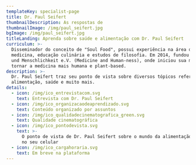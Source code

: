 ```yaml
---
templateKey: specialist-page
title: Dr. Paul Seifert
thumbnailDescription: As respostas de
thumbnailImage: /img/paul_seifert.jpg
bgImage: /img/paul_seifert.jpg
titleLanding: Aprenda sobre saúde e alimentação com Dr. Paul Seifert
curriculum: >-
  Disseminador do conceito de "Soul Food", possui experiência na área da
  medicina, educação culinária e estudos de filosofia. Em 2014, fundou a Medizin
  und Menschlichkeit e.V. (Medicine and Human-ness), onde iniciou sua missão de
  tornar a medicina mais humana e plant-based.
description: >-
  Dr. Paul Seifert traz seu ponto de vista sobre diversos tópicos referentes à
  alimentação, saúde e muito mais.
details:
  - icon: /img/ico_entrevistacom.svg
    text: Entrevista com Dr. Paul Seifert
  - icon: /img/ico_organizacaodeaprendizado.svg
    text: Conteúdo organizado por assuntos
  - icon: /img/ico_qualidadecinematografica_green.svg
    text: Qualidade cinematográfica
  - icon: /img/ico_pontodevista.svg
    text: >-
      O ponto de vista de Dr. Paul Seifert sobre o mundo da alimentação direto
      no seu celular
  - icon: /img/ico_cargahoraria.svg
    text: Em breve na plataforma
---
```


